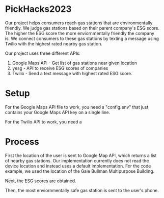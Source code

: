 # PickHacks2023

Our project helps consumers reach gas stations that are environmentally friendly. We judge gas stations based on their parent company's ESG score. The higher the ESG score the more enviornmentally friendly the company is. We connect consumers to these gas stations by texting a message using Twilio with the highest rated nearby gas station.

Our project uses three different APIs:

1. Google Maps API - Get list of gas stations near given location
2. yesg - API to receive ESG scores of companies
3. Twilio - Send a text message with highest rated ESG score.


# Setup
For the Google Maps API file to work, you need a "config.env" that just contains your Google Maps API key on a single line.

For the Twilio API to work, you need a 

# Process
First the location of the user is sent to Google Map API, which returns a list of nearby gas stations. Our implementation currently does not read the device location and instead uses a default implementation. For the code example, we used the location of the Gale Bullman Multipurpose Building.

Next, the ESG scores are obtained.

Then, the most enviornmentally safe gas station is sent to the user's phone.
